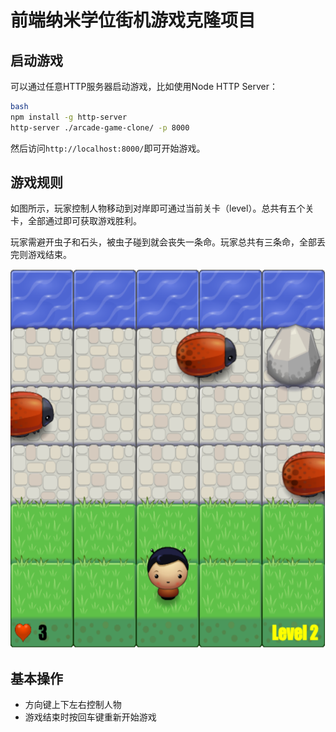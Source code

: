 
前端纳米学位街机游戏克隆项目
===============================

##  启动游戏

可以通过任意HTTP服务器启动游戏，比如使用Node HTTP Server：

```bash
bash
npm install -g http-server
http-server ./arcade-game-clone/ -p 8000 
```

然后访问`http://localhost:8000/`即可开始游戏。

## 游戏规则

如图所示，玩家控制人物移动到对岸即可通过当前关卡（level）。总共有五个关卡，全部通过即可获取游戏胜利。

玩家需避开虫子和石头，被虫子碰到就会丧失一条命。玩家总共有三条命，全部丢完则游戏结束。

<img src='./images/screenshot.png' height='606px' width='505px'></img>

## 基本操作

* 方向键上下左右控制人物
* 游戏结束时按回车键重新开始游戏

